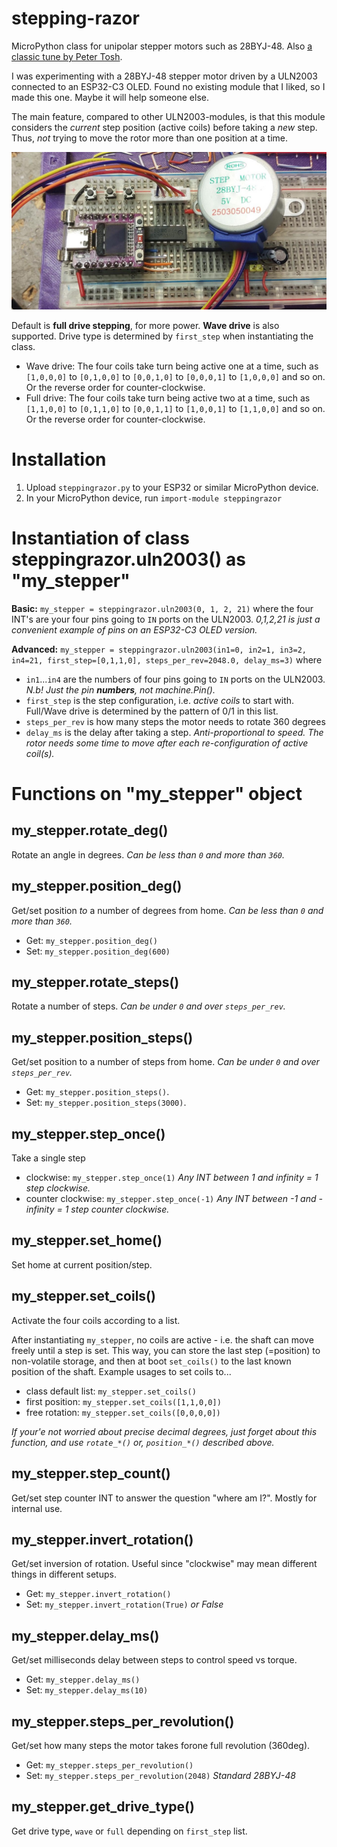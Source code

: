 # stepping-razor
MicroPython class for unipolar stepper motors such as 28BYJ-48. Also [a classic tune by Peter Tosh](https://youtu.be/watch?v=aLJFRgE4Ywk).

I was experimenting with a 28BYJ-48 stepper motor driven by a ULN2003 connected to an ESP32-C3 OLED. Found no existing module that I liked, so I made this one. Maybe it will help someone else.

The main feature, compared to other ULN2003-modules, is that this module considers the _current_ step position (active coils) before taking a _new_ step. Thus, _not_ trying to move the rotor more than one position at a time.

<img src="./media/breadboard-example.jpg" width="600" >

Default is **full drive stepping**, for more power. **Wave drive** is also supported. Drive type is determined by `first_step` when instantiating the class. 
- Wave drive: The four coils take turn being active one at a time, such as `[1,0,0,0]` to `[0,1,0,0]` to `[0,0,1,0]` to `[0,0,0,1]` to `[1,0,0,0]` and so on. Or the reverse order for counter-clockwise.
- Full drive: The four coils take turn being active two at a time, such as `[1,1,0,0]` to `[0,1,1,0]` to `[0,0,1,1]` to `[1,0,0,1]` to `[1,1,0,0]` and so on. Or the reverse order for counter-clockwise.

# Installation
1. Upload `steppingrazor.py` to your ESP32 or similar MicroPython device.
1. In your MicroPython device, run `import-module steppingrazor`

# Instantiation of class steppingrazor.uln2003() as "my_stepper"

**Basic:** `my_stepper = steppingrazor.uln2003(0, 1, 2, 21)` where the four INT's are your four pins going to `IN` ports on the ULN2003. _0,1,2,21 is just a convenient example of pins on an ESP32-C3 OLED version._

**Advanced:** `my_stepper = steppingrazor.uln2003(in1=0, in2=1, in3=2, in4=21, first_step=[0,1,1,0], steps_per_rev=2048.0, delay_ms=3)` where
- `in1`...`in4` are the numbers of four pins going to `IN` ports on the ULN2003. _N.b! Just the pin **numbers**, not machine.Pin()._
- `first_step` is the step configuration, i.e. _active coils_ to start with. Full/Wave drive is determined by the pattern of 0/1 in this list.
- `steps_per_rev` is how many steps the motor needs to rotate 360 degrees
- `delay_ms` is the delay after taking a step. _Anti-proportional to speed. The rotor needs some time to move after each re-configuration of active coil(s)._

# Functions on "my_stepper" object

## my_stepper.rotate_deg()
Rotate an angle in degrees. _Can be less than `0` and more than `360`._

## my_stepper.position_deg()
Get/set position _to_ a number of degrees from home. _Can be less than `0` and more than `360`._
- Get: `my_stepper.position_deg()`
- Set: `my_stepper.position_deg(600)`

## my_stepper.rotate_steps()
Rotate a number of steps. _Can be under `0` and over `steps_per_rev`._

## my_stepper.position_steps()
Get/set position to a number of steps from home. _Can be under `0` and over `steps_per_rev`._
- Get: `my_stepper.position_steps()`.
- Set: `my_stepper.position_steps(3000)`.

## my_stepper.step_once()
Take a single step 
- clockwise: `my_stepper.step_once(1)` _Any INT between 1 and infinity = 1 step clockwise._
- counter clockwise: `my_stepper.step_once(-1)` _Any INT between -1 and -infinity = 1 step counter clockwise._

## my_stepper.set_home()
Set home at current position/step.

## my_stepper.set_coils()
Activate the four coils according to a list. 

After instantiating `my_stepper`, no coils are active - i.e. the shaft can move freely until a step is set. This way, you can store the last step (=position) to non-volatile storage, and then at boot `set_coils()` to the last known position of the shaft. Example usages to set coils to...
- class default list: `my_stepper.set_coils()`
- first position: `my_stepper.set_coils([1,1,0,0])`
- free rotation: `my_stepper.set_coils([0,0,0,0])`

_If your'e not worried about precise decimal degrees, just forget about this function, and use `rotate_*()` or, `position_*()` described above._

## my_stepper.step_count()
Get/set step counter INT to answer the question "where am I?". Mostly for internal use.

## my_stepper.invert_rotation()
Get/set inversion of rotation. Useful since "clockwise" may mean different things in different setups.
- Get: `my_stepper.invert_rotation()`
- Set: `my_stepper.invert_rotation(True)` _or False_

## my_stepper.delay_ms()
Get/set milliseconds delay between steps to control speed vs torque.
- Get: `my_stepper.delay_ms()`
- Set: `my_stepper.delay_ms(10)`

## my_stepper.steps_per_revolution()
Get/set how many steps the motor takes forone full revolution (360deg).
- Get: `my_stepper.steps_per_revolution()`
- Set: `my_stepper.steps_per_revolution(2048)` _Standard 28BYJ-48_

## my_stepper.get_drive_type()
Get drive type, `wave` or `full` depending on `first_step` list.
